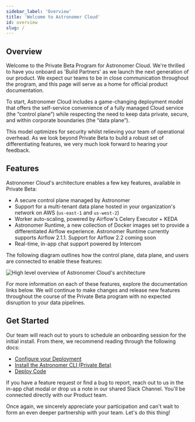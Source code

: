 ```yaml
---
sidebar_label: 'Overview'
title: 'Welcome to Astronomer Cloud'
id: overview
slug: /
---
```


## Overview

Welcome to the Private Beta Program for Astronomer Cloud. We're thrilled to have you onboard as 'Build Partners' as we launch the next generation of our product. We expect our teams to be in close communication throughout the program, and this page will serve as a home for official product documentation.

To start, Astronomer Cloud includes a game-changing deployment model that offers the self-service convenience of a fully managed Cloud service (the “control plane”) while respecting the need to keep data private, secure, and within corporate boundaries (the “data plane”).

This model optimizes for security whilst relieving your team of operational overhead. As we look beyond Private Beta to build a robust set of differentiating features, we very much look forward to hearing your feedback.

## Features

Astronomer Cloud's architecture enables a few key features, available in Private Beta:

- A secure control plane managed by Astronomer
- Support for a multi-tenant data plane hosted in your organization's network on AWS (`us-east-1` and `us-west-2`)
- Worker auto-scaling, powered by Airflow's Celery Executor + KEDA
- Astronomer Runtime, a new collection of Docker images set to provide a differentiated Airflow experience. Astronomer Runtime currently supports Airflow 2.1.1. Support for Airflow 2.2 coming soon
- Real-time, in-app chat support powered by Intercom

The following diagram outlines how the control plane, data plane, and users are connected to enable these features:

<div class="text--center">
  <img src="/img/docs/architecture-overview.png" alt="High level overview of Astronomer Cloud's architecture" />
</div>

For more information on each of these features, explore the documentation links below. We will continue to make changes and release new features throughout the course of the Private Beta program with no expected disruption to your data pipelines.

## Get Started

Our team will reach out to yours to schedule an onboarding session for the initial install. From there, we recommend reading through the following docs:

- [Configure your Deployment](configure-deployment)
- [Install the Astronomer CLI (Private Beta)](install-cli)
- [Deploy Code](deploy-code)

If you have a feature request or find a bug to report, reach out to us in the in-app chat modal or drop us a note in our shared Slack Channel. You'll be connected directly with our Product team.

Once again, we sincerely appreciate your participation and can't wait to form an even deeper partnership with your team. Let's do this thing!
